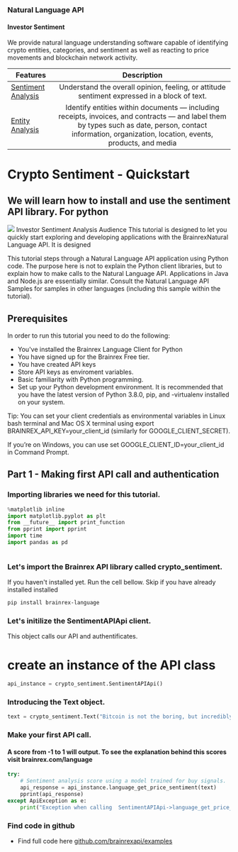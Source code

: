 ### Natural Language API
#### Investor Sentiment

We provide natural language understanding software capable of identifying crypto entities, categories, and sentiment as well as reacting to price movements and blockchain network activity.

| Features        | Description  |
| ------------- |:-------------:|
| [Sentiment Analysis](language/entities)    | Understand the overall opinion, feeling, or attitude sentiment expressed in a block of text. |
| [Entity Analysis](language/entities)   | Identify entities within documents — including receipts, invoices, and contracts — and label them by types such as date, person, contact information, organization, location, events, products, and media      |


# Crypto Sentiment - Quickstart
## We will learn how to install and use the sentiment API library. For python
<img src="https://s3-eu-west-1.amazonaws.com/brainrex.com/img/products/sentiment-analysis-quickstart-brainrex-api.png">
Investor Sentiment Analysis
Audience
This tutorial is designed to let you quickly start exploring and developing applications with the BrainrexNatural Language API. It is designed

This tutorial steps through a Natural Language API application using Python code. The purpose here is not to explain the Python client libraries, but to explain how to make calls to the Natural Language API. Applications in Java and Node.js are essentially similar. Consult the Natural Language API Samples for samples in other languages (including this sample within the tutorial).

## Prerequisites
In order to run this tutorial you need to do the following:
- You've installed the Brainrex Language Client for Python
- You have signed up for the Brainrex Free tier.
- You have created API keys
- Store API keys as enviroment variables.
- Basic familiarity with Python programming.
- Set up your Python development environment. It is recommended that you have the latest version of Python 3.8.0, pip, and -virtualenv installed on your system.

Tip: You can set your client credentials as environmental variables in Linux bash terminal and Mac OS X terminal using export BRAINREX_API_KEY=your_client_id (similarly for GOOGLE_CLIENT_SECRET).

If you’re on Windows, you can use set GOOGLE_CLIENT_ID=your_client_id in Command Prompt.
## Part 1 - Making first API call and authentication
### Importing libraries we need for this tutorial.

```python
%matplotlib inline
import matplotlib.pyplot as plt
from __future__ import print_function
from pprint import pprint
import time
import pandas as pd

```
```python

```
### Let's import the Brainrex API library called crypto_sentiment.
If you haven't installed yet.
Run the cell bellow. Skip if you have already installed installed
```bash
pip install brainrex-language

```

### Let's initilize the SentimentAPIApi client.

This object calls our API and authentificates.

# create an instance of the API class
```python
api_instance = crypto_sentiment.SentimentAPIApi()

```

### Introducing the Text object.
```python
text = crypto_sentiment.Text("Bitcoin is not the boring, but incredibly Binance coin is way better") # Text | String of text to be analyze for investor sentiment.


```

### Make your first API call.
#### A score from -1 to 1 will output. To see the explanation behind this scores visit brainrex.com/language
```python
try:
    # Sentiment analysis score using a model trained for buy signals.
    api_response = api_instance.language_get_price_sentiment(text)
    pprint(api_response)
except ApiException as e:
    print("Exception when calling  SentimentAPIApi->language_get_price_sentiment: %s\n" % e)

```

### Find code in github

- Find full code here [github.com/brainrexapi/examples](https://github.com/BrainrexAPI/examples/blob/master/crypto-language-quickstart.ipynb)

